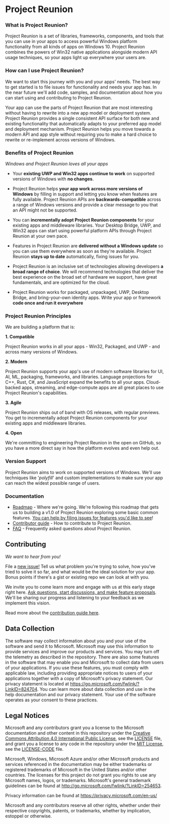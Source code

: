 ﻿# Project Reunion

### What is Project Reunion?
Project Reunion is a set of libraries, frameworks, components, and tools that you can use in your apps
to access powerful Windows platform functionality from all kinds of apps on Windows 10. Project Reunion 
combines the powers of Win32 native applications alongside modern API usage techniques, so your apps 
light up everywhere your users are.

### How can I use Project Reunion?
We want to start this journey with you and your apps' needs. The best way to get started is to file 
issues for functionality and needs your app has. In the near future we'll add code, samples, and 
documentation about how you can start using and contributing to Project Reunion. 

Your app can use the parts of Project Reunion that are most interesting without having to rewrite into 
a new app model or deployment system. Project Reunion provides a single consistent API surface 
for both new and existing functionality that automatically adapts to your preferred app model and 
deployment mechanism. Project Reunion helps you move towards a modern API and app style without 
requiring you to make a hard choice to rewrite or re-implement across versions of Windows. 


###  Benefits of Project Reunion

 _Windows and Project Reunion loves all your apps_

- Your **existing UWP and Win32 apps continue to work** on supported versions of Windows with **no changes**.

- Project Reunion helps **your app work across more versions of Windows** by filling in support and 
letting you know when features are fully available. Project Reunion APIs are **backwards-compatible**
across a range of Windows versions and provide a clear message to you that an API might not be supported.

- You can **incrementally adopt Project Reunion components** for your existing apps and middleware 
libraries. Your Desktop Bridge, UWP, and Win32 apps can start using powerful platform APIs through Project 
Reunion at your own pace.

- Features in Project Reunion are **delivered without a Windows update** so you can use them everywhere 
as soon as they're available. Project Reunion **stays up to date** automatically, fixing issues for you.

- Project Reunion is an inclusive set of technologies allowing developers **a broad range of choice**. 
We will recommend technologies that deliver the best experience on the broad set of hardware we support, 
have great fundamentals, and are optimized for the cloud.

- Project Reunion works for packaged, unpackaged, UWP, Desktop Bridge, and bring-your-own identity apps.
Write your app or framework **code once and run it everywhere**



### Project Reunion Principles

We are building a platform that is:

**1.	Compatible**

Project Reunion works in all your apps - Win32, Packaged, and UWP - and across many versions of Windows.

**2.	Modern**

Project Reunion supports your app's use of modern software libraries for UI, AI, ML, packaging, frameworks, 
and libraries. Language projections for C++, Rust, C#, and JavaScript expand the benefits to all your 
apps.  Cloud-backed apps, streaming, and edge-compute apps are all great places to use Project Reunion's 
capabilities.

**3.	Agile**

Project Reunion ships out of band with OS releases, with regular previews. You get to incrementally 
adopt Project Reunion components for your existing apps and middleware libraries.

**4.	Open**

We're committing to engineering Project Reunion in the open on GitHub, so you have a more direct 
say in how the platform evolves and even help out.


### Version Support

Project Reunion aims to work on supported versions of Windows. We'll use techniques like '_polyfill_' 
and custom implementations to make sure your app can reach the widest possible range of users.

### Documentation

* [Roadmap](docs/roadmap.md) - Where we're going. We're following this roadmap that 
gets us to building a v1.0 of Project Reunion exploring some basic common features.
  [You can help by filing issues for features you'd like to see](https://github.com/microsoft/ProjectReunion/issues/new/choose)!
* [Contributor guide](docs/contributor-guide.md) - How to contribute to Project Reunion.
* [FAQ](docs/faq.md) - Frequently asked questions about Project Reunion.

## Contributing

_We want to hear from you!_

File a [new issue!](https://github.com/microsoft/ProjectReunion/issues/new/choose) Tell us what problem
you're trying to solve, how you've tried to solve it so far, and what would be the ideal solution for 
your app.  Bonus points if there's a gist or existing repo we can look at with you.

We invite you to come learn more and engage with us at this early stage right here. 
[Ask questions, start discussions, and make feature proposals](https://github.com/microsoft/ProjectReunion/issues/new/choose). 
We'll be sharing our progress and listening to your feedback as we implement this vision. 

Read more about the [contribution guide here](docs/contributor-guide).

## Data Collection

The software may collect information about you and your use of the software and send it
to Microsoft. Microsoft may use this information to provide services and improve our
products and services. You may turn off the telemetry as described in the repository.
There are also some features in the software that may enable you and Microsoft to collect
data from users of your applications. If you use these features, you must comply with
applicable law, including providing appropriate notices to users of your applications
together with a copy of Microsoft's privacy statement. Our privacy statement is located
at https://go.microsoft.com/fwlink/?LinkID=824704. You can learn more about data collection
and use in the help documentation and our privacy statement. Your use of the software
operates as your consent to these practices.

## Legal Notices

Microsoft and any contributors grant you a license to the Microsoft documentation and other content
in this repository under the [Creative Commons Attribution 4.0 International Public License](https://creativecommons.org/licenses/by/4.0/legalcode),
see the [LICENSE](LICENSE) file, and grant you a license to any code in the repository under the [MIT License](https://opensource.org/licenses/MIT), see the
[LICENSE-CODE](LICENSE-CODE) file.

Microsoft, Windows, Microsoft Azure and/or other Microsoft products and services referenced in the documentation
may be either trademarks or registered trademarks of Microsoft in the United States and/or other countries.
The licenses for this project do not grant you rights to use any Microsoft names, logos, or trademarks.
Microsoft's general trademark guidelines can be found at http://go.microsoft.com/fwlink/?LinkID=254653.

Privacy information can be found at https://privacy.microsoft.com/en-us/

Microsoft and any contributors reserve all other rights, whether under their respective copyrights, patents,
or trademarks, whether by implication, estoppel or otherwise.
